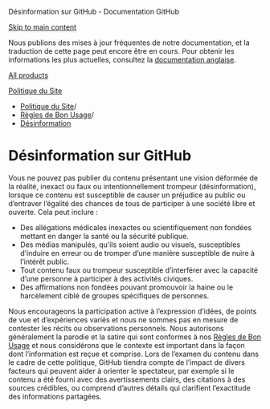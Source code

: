 Désinformation sur GitHub - Documentation GitHub

[Skip to main content](#main-content)

Nous publions des mises à jour fréquentes de notre documentation, et la traduction de cette page peut encore être en cours. Pour obtenir les informations les plus actuelles, consultez la [documentation anglaise](/en).

[All products](/fr)

[Politique du Site](/fr/site-policy)

* [Politique du Site](/fr/site-policy)/
* [Règles de Bon Usage](/fr/site-policy/acceptable-use-policies)/
* [Désinformation](/fr/site-policy/acceptable-use-policies/github-misinformation-and-disinformation)

Désinformation sur GitHub
==========

Vous ne pouvez pas publier du contenu présentant une vision déformée de la réalité, inexact ou faux ou intentionnellement trompeur (désinformation), lorsque ce contenu est susceptible de causer un préjudice au public ou d’entraver l’égalité des chances de tous de participer à une société libre et ouverte. Cela peut inclure :

* Des allégations médicales inexactes ou scientifiquement non fondées mettant en danger la santé ou la sécurité publique.
* Des médias manipulés, qu’ils soient audio ou visuels, susceptibles d’induire en erreur ou de tromper d’une manière susceptible de nuire à l’intérêt public.
* Tout contenu faux ou trompeur susceptible d’interférer avec la capacité d’une personne à participer à des activités civiques.
* Des affirmations non fondées pouvant promouvoir la haine ou le harcèlement ciblé de groupes spécifiques de personnes.

Nous encourageons la participation active à l’expression d’idées, de points de vue et d’expériences variés et nous ne sommes pas en mesure de contester les récits ou observations personnels. Nous autorisons généralement la parodie et la satire qui sont conformes à nos [Règles de Bon Usage](/fr/site-policy/acceptable-use-policies/github-acceptable-use-policies) et nous considérons que le contexte est important dans la façon dont l’information est reçue et comprise. Lors de l’examen du contenu dans le cadre de cette politique, GitHub tiendra compte de l’impact de divers facteurs qui peuvent aider à orienter le spectateur, par exemple si le contenu a été fourni avec des avertissements clairs, des citations à des sources crédibles, ou comprend d’autres détails qui clarifient l’exactitude des informations partagées.
